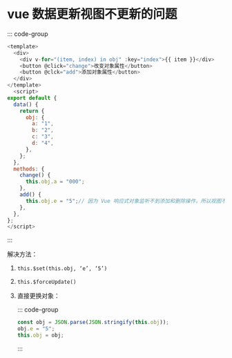 # vue 数据更新视图不更新的问题

<article-info/>

::: code-group

```js
<template>
  <div>
    <div v-for="(item, index) in obj" :key="index">{{ item }}</div>
    <button @click="change">改变对象属性</button>
    <button @clck="add">添加对象属性</button>
  </div>
</template>
  <script>
export default {
  data() {
    return {
      obj: {
        a: "1",
        b: "2",
        c: "3",
        d: "4",
      },
    };
  },
  methods: {
    change() {
      this.obj.a = "000";
    },
    add() {
      this.obj.e = "5";// 因为 Vue 响应式对象监听不到添加和删除操作，所以视图不更新
    },
  },
};
</script>
```

:::

解决方法：

1. `this.$set(this.obj, ‘e’, ‘5’)`
2. `this.$forceUpdate()`
3. 直接更换对象：

   ::: code-group

   ```jsx
   const obj = JSON.parse(JSON.stringify(this.obj));
   obj.e = "5";
   this.obj = obj;
   ```

   :::
